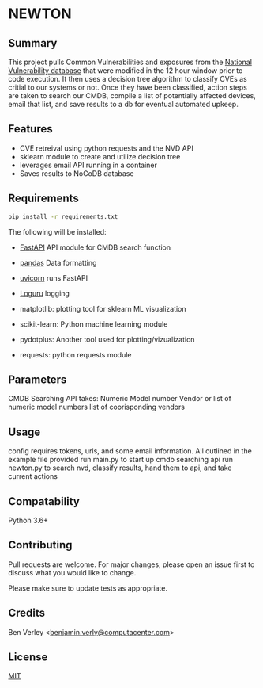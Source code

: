 # NEWTON
## Summary
This project pulls Common Vulnerabilities and exposures from the [National Vulnerability database](https://nvd.nist.gov/vuln/search) that were modified in the 12 hour window prior to code execution. It then uses a decision tree algorithm to classify CVEs as critial to our systems or not. Once they have been classified, action steps are taken to search our CMDB, compile a list of potentially affected devices, email that list, and save results to a db for eventual automated upkeep. 

## Features
* CVE retreival using python requests and the NVD API
* sklearn module to create and utilize decision tree 
* leverages email API running in a container
* Saves results to NoCoDB database

## Requirements
```bash
pip install -r requirements.txt
```
The following will be installed:
* [FastAPI](https://github.com/tiangolo/fastapi) API module for CMDB search function

* [pandas](https://github.com/pandas-dev/pandas) Data formatting

* [uvicorn](https://github.com/encode/uvicorn) runs FastAPI 

* [Loguru](https://github.com/Delgan/loguru) logging

* matplotlib: plotting tool for sklearn ML visualization
* scikit-learn: Python machine learning module
* pydotplus: Another tool used for plotting/vizualization
* requests: python requests module

## Parameters
CMDB Searching API takes:
Numeric Model number
Vendor
or
list of numeric model numbers
list of coorisponding vendors
## Usage

config requires tokens, urls, and some email information. All outlined in the example file provided
run main.py to start up cmdb searching api
run newton.py to search nvd, classify results, hand them to api, and take current actions


## Compatability
Python 3.6+


## Contributing
Pull requests are welcome. For major changes, please open an issue first to discuss what you would like to change.

Please make sure to update tests as appropriate.

## Credits
Ben Verley <<benjamin.verly@computacenter.com>>

## License
[MIT](https://choosealicense.com/licenses/mit/)
